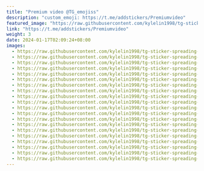 ```yaml
---
title: "Premium video @TG_emojiss"
description: "custom_emoji: https://t.me/addstickers/Premiumvideo"
featured_image: "https://raw.githubusercontent.com/kylelin1998/tg-sticker-spreading-worldwide-images/main/img/bb81f1c7-df77-4a66-aa1b-0e1728c283a1.jpg"
link: "https://t.me/addstickers/Premiumvideo"
weight: 3
date: 2024-01-17T02:09:24+08:00
images:
  - https://raw.githubusercontent.com/kylelin1998/tg-sticker-spreading-worldwide-images/main/img/bb81f1c7-df77-4a66-aa1b-0e1728c283a1.jpg
  - https://raw.githubusercontent.com/kylelin1998/tg-sticker-spreading-worldwide-images/main/img/6800af20-4299-4d3d-a781-12dfc6dfc500.jpg
  - https://raw.githubusercontent.com/kylelin1998/tg-sticker-spreading-worldwide-images/main/img/d6aec55a-b6be-4062-b2a0-4ed8b520e330.jpg
  - https://raw.githubusercontent.com/kylelin1998/tg-sticker-spreading-worldwide-images/main/img/9b2de06c-3209-43e7-988b-b6db81f1f1fa.jpg
  - https://raw.githubusercontent.com/kylelin1998/tg-sticker-spreading-worldwide-images/main/img/604d2435-5c84-4b4f-9fc0-8ccf7af23230.jpg
  - https://raw.githubusercontent.com/kylelin1998/tg-sticker-spreading-worldwide-images/main/img/eab585e9-4a85-4147-a01e-02caea4c5c7e.jpg
  - https://raw.githubusercontent.com/kylelin1998/tg-sticker-spreading-worldwide-images/main/img/0e65dd4b-a8a4-4dc2-86a0-abb2c98f6e7e.jpg
  - https://raw.githubusercontent.com/kylelin1998/tg-sticker-spreading-worldwide-images/main/img/a2507165-c0b5-4c32-8123-8c1b29e70c7f.jpg
  - https://raw.githubusercontent.com/kylelin1998/tg-sticker-spreading-worldwide-images/main/img/f932287b-3db8-4209-bcb1-c129c8324372.jpg
  - https://raw.githubusercontent.com/kylelin1998/tg-sticker-spreading-worldwide-images/main/img/0d6e2329-1eb6-4b84-9b66-e044b4817612.jpg
  - https://raw.githubusercontent.com/kylelin1998/tg-sticker-spreading-worldwide-images/main/img/932dac14-19d2-44e4-8566-e8152cc406dc.jpg
  - https://raw.githubusercontent.com/kylelin1998/tg-sticker-spreading-worldwide-images/main/img/2e8593e9-24f5-493e-811c-002bf943323c.jpg
  - https://raw.githubusercontent.com/kylelin1998/tg-sticker-spreading-worldwide-images/main/img/0c728eb5-958a-484a-94a5-86b38254b9bf.jpg
  - https://raw.githubusercontent.com/kylelin1998/tg-sticker-spreading-worldwide-images/main/img/bd16eed5-2703-48b4-a0a2-53efea0ede43.jpg
  - https://raw.githubusercontent.com/kylelin1998/tg-sticker-spreading-worldwide-images/main/img/5f021307-c2ae-4192-8fd9-d0a3bfe0a3f6.jpg
  - https://raw.githubusercontent.com/kylelin1998/tg-sticker-spreading-worldwide-images/main/img/311e9b89-0047-460d-a5aa-a2d2167271ae.jpg
  - https://raw.githubusercontent.com/kylelin1998/tg-sticker-spreading-worldwide-images/main/img/58dfe2df-8a86-400f-a1c4-f513cd7f5497.jpg
  - https://raw.githubusercontent.com/kylelin1998/tg-sticker-spreading-worldwide-images/main/img/06263a68-6759-4baf-ac75-22a5a1966651.jpg
  - https://raw.githubusercontent.com/kylelin1998/tg-sticker-spreading-worldwide-images/main/img/11048494-a16f-4a19-9012-3ab190e95907.jpg
  - https://raw.githubusercontent.com/kylelin1998/tg-sticker-spreading-worldwide-images/main/img/09adfc02-2b23-49e8-a641-49f21cb2c936.jpg
---
```

